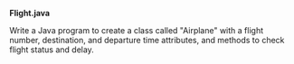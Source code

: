 **Flight.java**

Write a Java program to create a class called "Airplane" with a flight number, destination, and departure time attributes, and methods to check flight status and delay.


